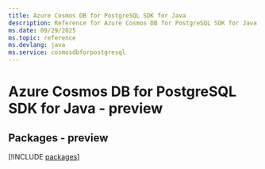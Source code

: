 ```yaml
---
title: Azure Cosmos DB for PostgreSQL SDK for Java
description: Reference for Azure Cosmos DB for PostgreSQL SDK for Java
ms.date: 09/29/2025
ms.topic: reference
ms.devlang: java
ms.service: cosmosdbforpostgresql
---
```

# Azure Cosmos DB for PostgreSQL SDK for Java - preview
## Packages - preview
[!INCLUDE [packages](cosmos-db-for-postgresql-index.md)]